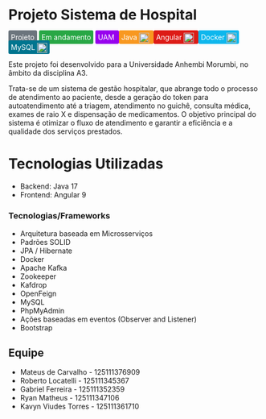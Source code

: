 
<body>
    <h1>Projeto Sistema de Hospital</h1>    
    <p>
        <span style="background-color: #6c757d; color: white; padding: 5px; border-radius: 3px;">Projeto</span>
        <span style="background-color: #28a745; color: white; padding: 5px; border-radius: 3px;">Em andamento</span>
        <span style="background-color: #9800ee; color: white; padding: 5px; border-radius: 3px;">
            UAM   
        </span>
        <span style="background-color: #f89820; color: white; padding: 5px; border-radius: 3px;">
            Java <img src="https://cdn.jsdelivr.net/gh/devicons/devicon/icons/java/java-original.svg" alt="Java" style="width: 20px; vertical-align: middle;">
        </span>
        <span style="background-color: #dd1b16; color: white; padding: 5px; border-radius: 3px;">
            Angular <img src="https://cdn.jsdelivr.net/gh/devicons/devicon/icons/angularjs/angularjs-original.svg" alt="Angular" style="width: 20px; vertical-align: middle;">
        </span>
        <span style="background-color: #0db7ed; color: white; padding: 5px; border-radius: 3px;">
            Docker
            <img src="https://cdn.jsdelivr.net/gh/devicons/devicon/icons/docker/docker-original.svg" alt="Docker" style="width: 20px; vertical-align: middle;">
        </span>
        <span style="background-color: #00758f; color: white; padding: 5px; border-radius: 3px;">
            MySQL <img src="https://cdn.jsdelivr.net/gh/devicons/devicon/icons/mysql/mysql-original.svg" alt="MySQL" style="width: 20px; vertical-align: middle;">
        </span>
    </p>
    <p>Este projeto foi desenvolvido para a Universidade Anhembi Morumbi, no âmbito da disciplina A3.</p>
    <p>Trata-se de um sistema de gestão hospitalar, que abrange todo o processo de atendimento ao paciente, desde a geração do token para autoatendimento até a triagem, atendimento no guichê, consulta médica, exames de raio X e dispensação de medicamentos. O objetivo principal do sistema é otimizar o fluxo de atendimento e garantir a eficiência e a qualidade dos serviços prestados.</p>
    <h1>Tecnologias Utilizadas</h1>
    <ul>
        <li>Backend: Java 17</li>
        <li>Frontend: Angular 9</li>
    </ul>
    <h3>Tecnologias/Frameworks</h3>
    <ul>
        <li>Arquitetura baseada em Microsserviços</li>
        <li>Padrões SOLID</li>
        <li>JPA / Hibernate</li>
        <li>Docker</li>
        <li>Apache Kafka</li>
        <li>Zookeeper</li>
        <li>Kafdrop</li>
        <li>OpenFeign</li>
        <li>MySQL</li>
        <li>PhpMyAdmin</li>
        <li>Ações baseadas em eventos (Observer and Listener)</li>
        <li>Bootstrap</li>
    </ul>
    <h2>Equipe</h2>
    <ul>
        <li>Mateus de Carvalho - 125111376909</li>
        <li>Roberto Locatelli - 125111345367</li>
        <li>Gabriel Ferreira - 125111352359</li>
        <li>Ryan Matheus - 125111347106</li>
        <li>Kavyn Viudes Torres - 125111361710</li>
    </ul>
</body>

